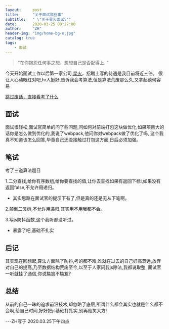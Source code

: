 ```yaml
---
layout:     post
title:      "关于面试那些事"
subtitle:   " \"关于星火面试\""
date:       2020-03-25 00:27:00
author:     "ZH"
header-img: "img/home-bg-o.jpg"
catalog: true
tags:
    - 面试
---
```


> "在你抱怨任何事之想，想想自己是否配得上. "


今天开始面试工作以后第一家公司,[星火](https://www.zhipin.com/gongsi/20d41294805c032b03Z509m7GA~~.html)，招聘上写的待遇是我目前将近三倍。
很让人心动眼红对吧,hr人挺好,告诉我会考算法,但是算法荒废那么久,又拿起谈何容易


[跳过废话，直接看考了什么 ](#build) 

<p id = "build"></p>

## 面试

面试很轻松,面试官简单的问了些问题,问如何对前端打包这块做优化,如果项目大的话你是怎么做到优化的,我说了webpack,他问你对webpack做了优化了吗,
这个我真不知道该怎么回答,毕竟自己还没接触过打包这方面,日后必须加强。

## 笔试
考了三道算法题目

1.二分查找,给你有序数组,给你要查找的值,让你去查找如果有返回下标i,如果没有返回false,不允许用递归。
 - 其实思路在面试官的提示下有了,但是真的还是无从下笔啊。

2.颠倒二叉树,不允许用递归,其实用不用我都不会。

3.写js防抖函数,这个我听都没听过。
 - 暴露了吧,基础不扎实

## 后记
其实现在回想起,算法方面除了防抖,考的都不难,难就在过去的自己好高骛远,放弃对自己的提高,乃至数据结构荒废至今,以至于人家问我js除法,我都说取整,
面试官一听就挂了通信,你说尴尬不尴尬?

## 总结
从前的自己一昧的追求前沿技术,却忽略了底层,所谓什么都会其实也就是什么都不会啊,给自己时间,好好把js基础打扎实,别再贻笑大方!

---ZH写于 2020.03.25下午四点